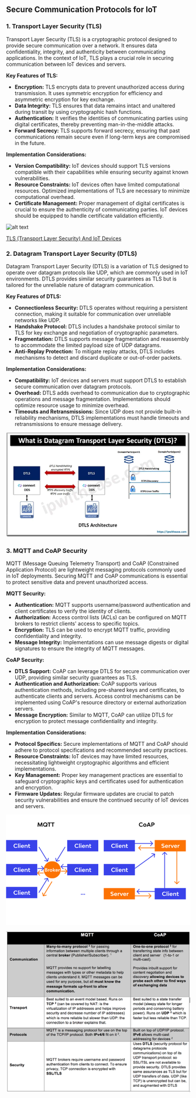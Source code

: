 ## Secure Communication Protocols for IoT

### 1. Transport Layer Security (TLS)

Transport Layer Security (TLS) is a cryptographic protocol designed to provide secure communication over a network. It ensures data confidentiality, integrity, and authenticity between communicating applications. In the context of IoT, TLS plays a crucial role in securing communication between IoT devices and servers.

**Key Features of TLS:**
- **Encryption:** TLS encrypts data to prevent unauthorized access during transmission. It uses symmetric encryption for efficiency and asymmetric encryption for key exchange.
- **Data Integrity:** TLS ensures that data remains intact and unaltered during transit by using cryptographic hash functions.
- **Authentication:** It verifies the identities of communicating parties using digital certificates, thereby preventing man-in-the-middle attacks.
- **Forward Secrecy:** TLS supports forward secrecy, ensuring that past communications remain secure even if long-term keys are compromised in the future.

**Implementation Considerations:**
- **Version Compatibility:** IoT devices should support TLS versions compatible with their capabilities while ensuring security against known vulnerabilities.
- **Resource Constraints:** IoT devices often have limited computational resources. Optimized implementations of TLS are necessary to minimize computational overhead.
- **Certificate Management:** Proper management of digital certificates is crucial to ensure the authenticity of communicating parties. IoT devices should be equipped to handle certificate validation efficiently.

![alt text](image.png)


[TLS (Transport Layer Security) And IoT Devices](https://blog.espressif.com/esp32-tls-transport-layer-security-and-iot-devices-3ac93511f6d8)

### 2. Datagram Transport Layer Security (DTLS)

Datagram Transport Layer Security (DTLS) is a variation of TLS designed to operate over datagram protocols like UDP, which are commonly used in IoT environments. DTLS provides similar security guarantees as TLS but is tailored for the unreliable nature of datagram communication.

**Key Features of DTLS:**
- **Connectionless Security:** DTLS operates without requiring a persistent connection, making it suitable for communication over unreliable networks like UDP.
- **Handshake Protocol:** DTLS includes a handshake protocol similar to TLS for key exchange and negotiation of cryptographic parameters.
- **Fragmentation:** DTLS supports message fragmentation and reassembly to accommodate the limited payload size of UDP datagrams.
- **Anti-Replay Protection:** To mitigate replay attacks, DTLS includes mechanisms to detect and discard duplicate or out-of-order packets.

**Implementation Considerations:**
- **Compatibility:** IoT devices and servers must support DTLS to establish secure communication over datagram protocols.
- **Overhead:** DTLS adds overhead to communication due to cryptographic operations and message fragmentation. Implementations should optimize resource usage to minimize overhead.
- **Timeouts and Retransmissions:** Since UDP does not provide built-in reliability mechanisms, DTLS implementations must handle timeouts and retransmissions to ensure message delivery.


![alt text](img/P2.png)

### 3. MQTT and CoAP Security

MQTT (Message Queuing Telemetry Transport) and CoAP (Constrained Application Protocol) are lightweight messaging protocols commonly used in IoT deployments. Securing MQTT and CoAP communications is essential to protect sensitive data and prevent unauthorized access.

**MQTT Security:**
- **Authentication:** MQTT supports username/password authentication and client certificates to verify the identity of clients.
- **Authorization:** Access control lists (ACLs) can be configured on MQTT brokers to restrict clients' access to specific topics.
- **Encryption:** TLS can be used to encrypt MQTT traffic, providing confidentiality and integrity.
- **Message Integrity:** Implementations can use message digests or digital signatures to ensure the integrity of MQTT messages.

**CoAP Security:**
- **DTLS Support:** CoAP can leverage DTLS for secure communication over UDP, providing similar security guarantees as TLS.
- **Authentication and Authorization:** CoAP supports various authentication methods, including pre-shared keys and certificates, to authenticate clients and servers. Access control mechanisms can be implemented using CoAP's resource directory or external authorization servers.
- **Message Encryption:** Similar to MQTT, CoAP can utilize DTLS for encryption to protect message confidentiality and integrity.

**Implementation Considerations:**
- **Protocol Specifics:** Secure implementations of MQTT and CoAP should adhere to protocol specifications and recommended security practices.
- **Resource Constraints:** IoT devices may have limited resources, necessitating lightweight cryptographic algorithms and efficient implementations.
- **Key Management:** Proper key management practices are essential to safeguard cryptographic keys and certificates used for authentication and encryption.
- **Firmware Updates:** Regular firmware updates are crucial to patch security vulnerabilities and ensure the continued security of IoT devices and servers.

![alt text](img/P4.png)


![alt text](img/P3.png)